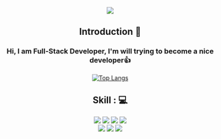 <div align="center">
<img src="https://capsule-render.vercel.app/api?type=waving&color=auto&height=100&section=header&text=Hi%20There,%20I'm%20YongGyu&fontSize=30"/>
<br/>

<div class="pull-left">
  
<!-- Intro -->
## Introduction :raised_hands:

### Hi, I am Full-Stack Developer, I'm will trying to become a nice developer👍
  
[![Top Langs](https://github-readme-stats.vercel.app/api/top-langs/?username=sodra6&layout=compact)](https://github.com/sodra6/github-readme-stats)

</div>
  
<div class="pull-right">

<!-- My Skill Area -->
## Skill : 💻
<!-- Java -->
<img src="https://img.shields.io/badge/Java-007396?style=flat&logo=Java&logoColor=white"/>
<!-- Spring -->
<img src="https://img.shields.io/badge/Spring-6DB33F?style=flat&logo=Spring&logoColor=white"/>
<!-- Spring boot -->
<img src="https://img.shields.io/badge/Spring Boot-6DB33F?style=flat&logo=Spring Boot&logoColor=white"/>
<!-- PostgreSQL -->
<img src="https://img.shields.io/badge/PostgreSQL-4169E1?style=flat&logo=PostgreSQL&logoColor=white"/>
<br/>
<!-- Oracle -->
<img src="https://img.shields.io/badge/Oracle-F80000?style=flat&logo=Oracle&logoColor=white"/> 
<!-- Javascript -->
<img src="https://img.shields.io/badge/Javascript-F7DF1E?style=flat&logo=JavaScript&logoColor=white">
<!-- React -->
<img src="https://img.shields.io/badge/React-61DAFB?style=flat&logo=React&logoColor=white"/>    

</div>    
<br/>



 
</div>
